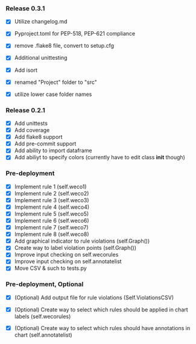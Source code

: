 ### Release 0.3.1
- [x] Utilize changelog.md
- [x] Pyproject.toml for PEP-518, PEP-621 compliance
- [x] remove .flake8 file, convert to setup.cfg
- [x] Additional unittesting
- [x] Add isort
- [x] renamed "Project" folder to "src"
- [x] utilize lower case folder names


### Release 0.2.1
- [x] Add unittests
- [x] Add coverage
- [x] Add flake8 support
- [x] Add pre-commit support
- [x] Add ability to import dataframe
- [x] Add abiliyt to specify colors (currently have to edit class __init__ though)

### Pre-deployment
- [x] Implement rule 1 (self.weco1)
- [x] Implement rule 2 (self.weco2)
- [x] Implement rule 3 (self.weco3)
- [x] Implement rule 4 (self.weco4)
- [x] Implement rule 5 (self.weco5)
- [x] Implement rule 6 (self.weco6)
- [x] Implement rule 7 (self.weco7)
- [x] Implement rule 8 (self.weco8)
- [x] Add graphical indicator to rule violations (self.Graph())
- [x] Create way to label violation points (self.Graph())
- [x] Improve input checking on self.wecorules
- [x] Improve input checking on self.annotatelist
- [x] Move CSV & such to tests.py

### Pre-deployment, Optional
- [x] \(Optional) Add output file for rule violations (Self.ViolationsCSV)
- [x] \(Optional) Create way to select which rules should be applied in chart labels (self.wecorules)
- [x] \(Optional) Create way to select which rules should have annotations in chart (self.annotatelist)

